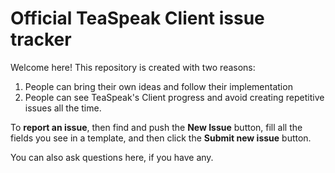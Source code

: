 # Official TeaSpeak Client issue tracker

Welcome here! This repository is created with two reasons:  
1. People can bring their own ideas and follow their implementation  
2. People can see TeaSpeak's Client progress and avoid creating repetitive issues all the time.  
  
To **report an issue**, then find and push the **New Issue** button, fill all the fields you see in a template, and then click the **Submit new issue** button.  
  
You can also ask questions here, if you have any.  